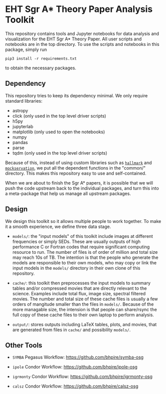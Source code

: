 # EHT Sgr A* Theory Paper Analysis Toolkit

This repository contains tools and Jupyter notebooks for data analysis
and visualization for the EHT Sgr A* Theory Paper.
All user scripts and notebooks are in the top directory.
To use the scripts and notebooks in this package, simply run

    pip3 install -r requirements.txt

to obtain the necessary packages.


## Dependency

This repository tries to keep its dependency minimal.  We only require
standard libraries:

* astropy
* click (only used in the top level driver scripts)
* h5py
* jupyterlab
* matplotlib (only used to open the notebooks)
* numpy
* pandas
* parse
* tqdm (only used in the top level driver scripts)

Because of this, instead of using custom libraries such as
[`hallmark`](https://github.com/l6a/hallmark)
and
[`mockservation`](https://github.com/focisrc/mockservation),
we put all the dependent functions in the "common/" directory.
This makes this repository easy to use and self-contained.

When we are about to finish the Sgr A* papers, it is possible that we
will push the code upstream back to the individual packages, and turn
this into a meta-package that help us manage all upstream packages.


## Design

We design this toolkit so it allows multiple people to work together.
To make it a smooth experience, we define three data stage.

* `models/`: the "input models" of this toolkit include images at
  different frequencies or simply SEDs.  These are usually outputs of
  high performance C or Fortran codes that require significant
  computing resource to run.  The number of files is of order of
  million and total size may reach 10s of TB.  The intention is that
  the people who generate the models are responsible to their own
  models, who may copy or link the input models in the `models/`
  directory in their own clone of this repository.

* `cache/`: this toolkit then preprocesses the input models to summary
  tables and/or compressed movies that are directly relevant to the
  science.  Examples include total flux, image size, spectral filtered
  movies.  The number and total size of these cache files is usually a
  few orders of mangitude smaller than the files in `models/`.
  Because of the more managable size, the intension is that people can
  share/rsync the full copy of these cache files to their own laptop
  to perform analysis.

* `output/`: stores outputs including LaTeX tables, plots, and movies,
  that are generated from files in `cache/` and possibility `models/`.


## Other Tools

* `SYMBA` Pegasus Workflow: https://github.com/bhpire/symba-osg

* `ipole` Condor Workflow: https://github.com/bhpire/ipole-osg

* `igrmonty` Condor Workflow: https://github.com/bhpire/igrmonty-osg

* `calsz` Condor Workflow: https://github.com/bhpire/calsz-osg
